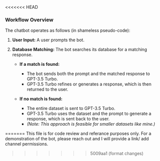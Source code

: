 <<<<<<< HEAD
### Workflow Overview

The chatbot operates as follows (in shameless pseudo-code):

1. **User Input:** A user prompts the bot.
2. **Database Matching:** The bot searches its database for a matching response.
   
   - **If a match is found:**
     - The bot sends both the prompt and the matched response to GPT-3.5 Turbo.
     - GPT-3.5 Turbo refines or generates a response, which is then returned to the user.
   
   - **If no match is found:**
     - The entire dataset is sent to GPT-3.5 Turbo.
     - GPT-3.5 Turbo uses the dataset and the prompt to generate a response, which is sent back to the user.
     - *(Note: This approach is feasible for smaller datasets like mine.)*

=======
This file is for code review and referance purposes only. For a demonstration of the bot, please reach out and I will provide a link/ add channel permissions. 

>>>>>>> 5009aa1 (format changes)

